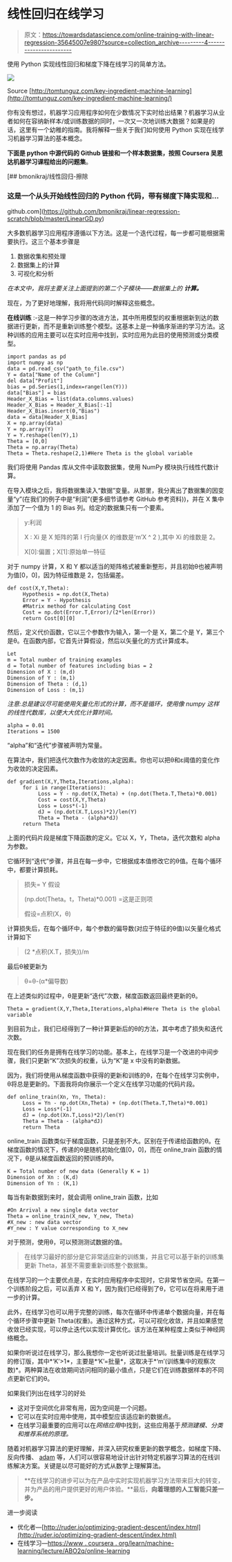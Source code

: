 # 线性回归在线学习

> 原文：<https://towardsdatascience.com/online-training-with-linear-regression-35645007e980?source=collection_archive---------4----------------------->

使用 Python 实现线性回归和梯度下降在线学习的简单方法。

![](img/7214f8cfdab31ae9becf82633be0a542.png)

Source [http://tomtunguz.com/key-ingredient-machine-learning](http://tomtunguz.com/key-ingredient-machine-learning/)

你有没有想过，机器学习应用程序如何在少数情况下实时给出结果？机器学习从业者如何在容纳新样本/或训练数据的同时，一次又一次地训练大数据？如果是的话，这里有一个幼稚的指南。我将解释一些关于我们如何使用 Python 实现在线学习机器学习算法的基本概念。

**下面是 python 中源代码的 Github 链接和一个样本数据集，按照 Coursera 吴恩达机器学习课程给出的问题集**。

[](https://github.com/bmonikraj/linear-regression-scratch/blob/master/LinearGD.py) [## bmonikraj/线性回归-擦除

### 这是一个从头开始线性回归的 Python 代码，带有梯度下降实现和…

github.com](https://github.com/bmonikraj/linear-regression-scratch/blob/master/LinearGD.py) 

大多数机器学习应用程序遵循以下方法。这是一个迭代过程，每一步都可能根据需要执行。这三个基本步骤是

1.  数据收集和预处理
2.  数据集上的计算
3.  可视化和分析

*在本文中，我将主要关注上面提到的第二个子模块——数据集上的* ***计算。***

现在，为了更好地理解，我将用代码同时解释这些概念。

**在线训练** :-这是一种学习步骤的改进方法，其中所用模型的权重根据新到达的数据进行更新，而不是重新训练整个模型。这基本上是一种循序渐进的学习方法。这种训练的应用主要可以在实时应用中找到，实时应用为此目的使用预测或分类模型。

```
import pandas as pd
import numpy as np 
data = pd.read_csv("path_to_file.csv")
Y = data["Name of the Column"]
del data["Profit"]
bias = pd.Series(1,index=range(len(Y))) 
data["Bias"] = bias
Header_X_Bias = list(data.columns.values)
Header_X_Bias = Header_X_Bias[:-1]
Header_X_Bias.insert(0,"Bias")
data = data[Header_X_Bias] 
X = np.array(data)
Y = np.array(Y)
Y = Y.reshape(len(Y),1)
Theta = [0,0]
Theta = np.array(Theta)
Theta = Theta.reshape(2,1)#Here Theta is the global variable
```

我们将使用 Pandas 库从文件中读取数据集，使用 NumPy 模块执行线性代数计算。

在导入模块之后，我将数据集读入“数据”变量。从那里，我分离出了数据集的因变量“y”(在我们的例子中是“利润”(更多细节请参考 GitHub 参考资料))，并在 X 集中添加了一个值为 1 的 Bias 列。给定的数据集只有一个要素。

> y:利润
> 
> X : Xi 是 X 矩阵的第 I 行向量(X 的维数是‘m’X ^ 2 ),其中 Xi 的维数是 2。
> 
> X[0]:偏置；X[1]:原始单一特征

对于 numpy 计算，X 和 Y 都以适当的矩阵格式被重新整形，并且初始θ也被声明为值[0，0]，因为特征维数是 2，包括偏差。

```
def cost(X,Y,Theta):    
     Hypothesis = np.dot(X,Theta)    
     Error = Y - Hypothesis    
     #Matrix method for calculating Cost    
     Cost = np.dot(Error.T,Error)/(2*len(Error))    
     return Cost[0][0]
```

然后，定义代价函数，它以三个参数作为输入，第一个是 X，第二个是 Y，第三个是θ。在函数内部，它首先计算假设，然后以矢量化的方式计算成本。

```
Let 
m = Total number of training examples
d = Total number of features including bias = 2
Dimension of X : (m,d)
Dimension of Y : (m,1)
Dimension of Theta : (d,1)
Dimension of Loss : (m,1)
```

*注意:总是建议尽可能使用矢量化形式的计算，而不是循环，使用像 numpy 这样的线性代数库，以便大大优化计算时间。*

```
alpha = 0.01
Iterations = 1500
```

“alpha”和“迭代”步骤被声明为常量。

在算法中，我们把迭代次数作为收敛的决定因素。你也可以把θ和ε阈值的变化作为收敛的决定因素。

```
def gradient(X,Y,Theta,Iterations,alpha):    
     for i in range(Iterations):        
          Loss = Y - np.dot(X,Theta) + (np.dot(Theta.T,Theta)*0.001)
          Cost = cost(X,Y,Theta)        
          Loss = Loss*(-1)        
          dJ = (np.dot(X.T,Loss)*2)/len(Y)
          Theta = Theta - (alpha*dJ)
     return Theta
```

上面的代码片段是梯度下降函数的定义。它以 X，Y，Theta，迭代次数和 alpha 为参数。

它循环到“迭代”步骤，并且在每一步中，它根据成本值修改它的θ值。在每个循环中，都要计算损耗。

> 损失= Y 假设
> 
> (np.dot(Theta。t，Theta)*0.001) =这是正则项
> 
> 假设=点积(X，θ)

计算损失后，在每个循环中，每个参数的偏导数(对应于特征的θ值)以矢量化格式计算如下

> (2 *点积(X.T，损失))/m

最后θ被更新为

> θ=θ-(α*偏导数)

在上述类似的过程中，θ是更新“迭代”次数，梯度函数返回最终更新的θ。

```
Theta = gradient(X,Y,Theta,Iterations,alpha)#Here Theta is the global variable
```

到目前为止，我们已经得到了一种计算更新后的θ的方法，其中考虑了损失和迭代次数。

现在我们的任务是拥有在线学习的功能。基本上，在线学习是一个改进的中间步骤，我们只更新“K”次损失的权重，认为“K”是 x 中没有的新数据。

因为，我们将使用从梯度函数中获得的更新和训练的θ，在每个在线学习实例中，θ将总是更新的。下面我将向你展示一个定义在线学习功能的代码片段。

```
def online_train(Xn, Yn, Theta):
     Loss = Yn - np.dot(Xn,Theta) + (np.dot(Theta.T,Theta)*0.001)
     Loss = Loss*(-1)        
     dJ = (np.dot(Xn.T,Loss)*2)/len(Y)
     Theta = Theta - (alpha*dJ)
     return Theta
```

online_train 函数类似于梯度函数，只是差别不大。区别在于传递给函数的θ。在梯度函数的情况下，传递的θ是随机初始化值[0，0]，而在 online_train 函数的情况下，θ是从梯度函数返回的预训练的θ。

```
K = Total number of new data (Generally K = 1)
Dimension of Xn : (K,d)
Dimension of Yn : (K,1)
```

每当有新数据到来时，就会调用 online_train 函数，比如

```
#On Arrival a new single data vector
Theta = online_train(X_new, Y_new, Theta)
#X_new : new data vector
#Y_new : Y value corresponding to X_new
```

对于预测，使用θ，可以预测测试数据的值。

> 在线学习最好的部分是它非常适应新的训练集，并且它可以基于新的训练集更新 Theta，甚至不需要重新训练整个数据集。

在线学习的一个主要优点是，在实时应用程序中实现时，它非常节省空间。在第一个训练阶段之后，可以丢弃 X 和 Y，因为我们已经得到了θ，它可以在将来用于进一步的计算。

此外，在线学习也可以用于完整的训练，每次在循环中传递单个数据向量，并在每个循环步骤中更新 Theta(权重)。通过这种方式，可以可视化收敛，并且如果感觉收敛已经实现，可以停止迭代以实现计算优化。该方法在某种程度上类似于神经网络概念。

如果你听说过在线学习，那么我想你一定也听说过批量培训。批量训练是在线学习的修订版，其中*‘K’>1*，主要是*‘K’=批量*，这取决于*‘m’(训练集中的观察次数)*。两种算法在收敛期间访问相同的最小值点，只是它们在训练数据样本的不同点更新它们的θ。

如果我们列出在线学习的好处

*   这对于空间优化非常有用，因为空间是一个问题。
*   它可以在实时应用中使用，其中模型应该适应新的数据点。
*   在线学习最重要的应用可以在*网络应用*中找到，这些应用基于*预测建模、分类和推荐系统的原理。*

随着对机器学习算法的更好理解，并深入研究权重更新的数学概念，如梯度下降、反向传播、 [adam](http://ruder.io/optimizing-gradient-descent/index.html#adam) 等，人们可以很容易地设计出针对特定机器学习算法的在线训练解决方案。关键是以尽可能好的方式从数学上理解算法。

> **在线学习的进步可以为在产品中实时实现机器学习方法带来巨大的转变，并为产品的用户提供更好的用户体验。**最后，**向着理想的人工智能只差一步。**

进一步阅读

*   优化者—[http://ruder.io/optimizing-gradient-descent/index.html](http://ruder.io/optimizing-gradient-descent/index.html)
*   在线学习—[https://www . coursera . org/learn/machine-learning/lecture/ABO2q/online-learning](https://www.coursera.org/learn/machine-learning/lecture/ABO2q/online-learning)